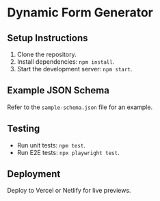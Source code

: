 
# Dynamic Form Generator

## Setup Instructions
1. Clone the repository.
2. Install dependencies: `npm install`.
3. Start the development server: `npm start`.

## Example JSON Schema
Refer to the `sample-schema.json` file for an example.

## Testing
- Run unit tests: `npm test`.
- Run E2E tests: `npx playwright test`.

## Deployment
Deploy to Vercel or Netlify for live previews.
